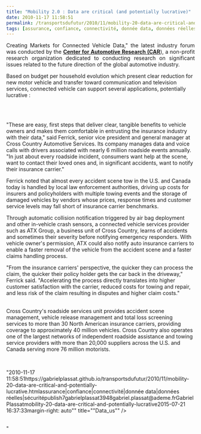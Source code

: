 ```yaml
---
title: "Mobility 2.0 : Data are critical (and potentially lucrative)"
date: 2010-11-17 11:58:51
permalink: /transportsdufutur/2010/11/mobility-20-data-are-critical-and-potentially-lucrative.html
tags: [assurance, confiance, connectivité, donnée data, données réelles, sécurité]
---
```


<p style="text-align: justify">Creating Markets for Connected Vehicle Data," the latest industry forum was conducted by the <strong><a href=""http://www.crosscountry-auto.com/connected-vehicle-solutions"" target=""_blank"">Center for Automotive Research (CAR</a></strong>), a non-profit research organization dedicated to conducting research on significant issues related to the future direction of the global automotive industry.</p> <p style=""text-align: justify"">Based on budget per household evolution which present clear reduction for new motor vehicle and transfer toward communication and television services, connected vehicle can support several applications, potentially lucrative :</p> <p style=""text-align: justify""><a href="https://gabrielplassat.github.io/transportsdufutur/wp-content/uploads/sites/6/old/6a0120a66d2ad4970b0133f5f55d6e970b-800wi.jpg"" rel=""lightbox""><img alt=""Budget_us"" class=""asset  asset-image at-xid-6a0120a66d2ad4970b0133f5f55d6e970b"" src=""/wp-content/uploads/sites/6/old/6a0120a66d2ad4970b0133f5f55d6e970b-500wi.jpg"" style=""margin-left: automargin-right: auto"" title=""Budget_us"" /></a>  </p>  <!--more-->  <br />"These are easy, first steps that deliver clear, tangible benefits to vehicle owners and makes them comfortable in entrusting the insurance industry with their data," said Ferrick, senior vice president and general manager at Cross Country Automotive Services. Its company manages data and voice calls with drivers associated with nearly 6 million roadside events annually. "In just about every roadside incident, consumers want help at the scene, want to contact their loved ones and, in significant accidents, want to notify their insurance carrier." <p style=""text-align: justify"">Ferrick noted that almost every accident scene tow in the U.S. and Canada today is handled by local law enforcement authorities, driving up costs for insurers and policyholders with multiple towing events and the storage of damaged vehicles by vendors whose prices, response times and customer service levels may fall short of insurance carrier benchmarks.</p> <p style=""text-align: justify"">Through automatic collision notification triggered by air bag deployment and other in-vehicle crash sensors, a connected vehicle services provider such as ATX Group, a business unit of Cross Country, learns of accidents and sometimes their severity before notifying emergency responders. With vehicle owner's permission, ATX could also notify auto insurance carriers to enable a faster removal of the vehicle from the accident scene and a faster claims handling process.</p> <p style=""text-align: justify"">"From the insurance carriers' perspective, the quicker they can process the claim, the quicker their policy holder gets the car back in the driveway," Ferrick said. "Accelerating the process directly translates into higher customer satisfaction with the carrier, reduced costs for towing and repair, and less risk of the claim resulting in disputes and higher claim costs."</p> <p style=""text-align: justify""><a href="https://gabrielplassat.github.io/transportsdufutur/wp-content/uploads/sites/6/old/6a0120a66d2ad4970b0133f5f5602e970b-800wi.jpg"" rel=""lightbox""><img alt=""Appli_us"" class=""asset  asset-image at-xid-6a0120a66d2ad4970b0133f5f5602e970b"" src=""/wp-content/uploads/sites/6/old/6a0120a66d2ad4970b0133f5f5602e970b-500wi.jpg"" style=""margin-left: automargin-right: auto"" title=""Appli_us"" /></a> <br />Cross Country's roadside services unit provides accident scene management, vehicle release management and total loss screening services to more than 30 North American insurance carriers, providing coverage to approximately 40 million vehicles. Cross Country also operates one of the largest networks of independent roadside assistance and towing service providers with more than 20,000 suppliers across the U.S. and Canada serving more 76 million motorists.</p> <p><a href="https://gabrielplassat.github.io/transportsdufutur/wp-content/uploads/sites/6/old/6a0120a66d2ad4970b0133f5f55f4d970b-800wi.jpg"" rel=""lightbox""><img alt=""Data_us"" class=""asset  asset-image at-xid-6a0120a66d2ad4970b0133f5f55f4d970b"" src=""/wp-content/uploads/sites/6/old/6a0120a66d2ad4970b0133f5f55f4d970b-500wi.jpg"" style=""margin-left: automargin-right: auto"" title=""Data_us"" /></a> <br /> </p>"2010-11-17 11:58:51https://gabrielplassat.github.io/transportsdufutur/2010/11/mobility-20-data-are-critical-and-potentially-lucrative.htmlassurance|confiance|connectivité|donnée data|données réelles|sécuritépublish7gabrielplassat3948gabriel.plassat@ademe.frGabrielPlassatmobility-20-data-are-critical-and-potentially-lucrative2015-07-21 16:37:33margin-right: auto"" title=""Data_us"" /></a> <br /> </p>"
